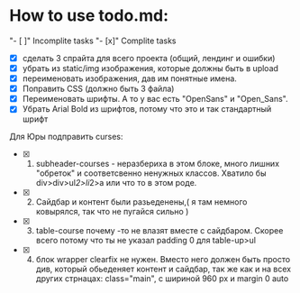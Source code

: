 # How to use todo.md:
"- [ ]" Incomplite tasks
"- [x]" Complite tasks

- [x] сделать 3 спрайта для всего проекта (общий, лендинг и ошибки)
- [x] убрать из static/img изображения, которые должны быть в upload
- [x] переименовать изображения, дав им понятные имена.
- [x] Поправить CSS (должно быть 3 файла) 
- [x] Переименовать шрифты. А то у вас есть "OpenSans" и "Open_Sans".
- [x] Убрать Arial Bold из шрифтов, потому что это и так стандартный шрифт

Для Юры подправить curses:

- [x] 1. subheader-courses - неразбериха в этом блоке, много лишних "обреток" и соответсвенно ненужных классов. Хватило бы div>div>ul*2>li*2>a или что то в этом роде.
- [x] 2. Сайдбар и контент были разьеденены,( я там немного ковырялся, так что не пугайся сильно )
- [x] 3. table-course  почему -то не влазят вместе с сайдбаром. Скорее всего потому что ты не указал padding 0 для table-up>ul
- [x] 4. блок wrapper clearfix не нужен. Вместо него должен быть просто див, который обьеденяет контент и сайдбар, так же как и на всех других стрнацах: class="main", c шириной 960 px и margin 0 auto 
